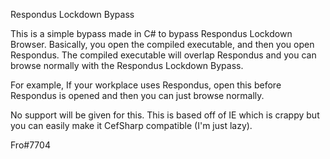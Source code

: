 Respondus Lockdown Bypass


This is a simple bypass made in C# to bypass Respondus Lockdown Browser.
Basically, you open the compiled executable, and then you open Respondus.
The compiled executable will overlap Respondus and you can browse normally with the Respondus Lockdown Bypass.

For example,
If your workplace uses Respondus, open this before Respondus is opened and then you can just browse normally.


No support will be given for this.
This is based off of IE which is crappy but you can easily make it CefSharp compatible (I'm just lazy).


Fro#7704

